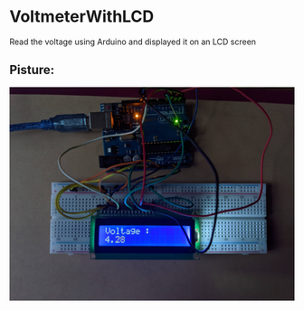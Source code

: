 # VoltmeterWithLCD
Read the voltage using Arduino and displayed it on an LCD screen

## Pisture:
![Arduino Voltmeter With LCD Display](./Voltmeter.jpg)

